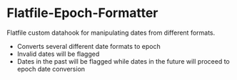 # Flatfile-Epoch-Formatter
Flatfile custom datahook for manipulating dates from different formats.



* Converts several different date formats to epoch
* Invalid dates will be flagged
* Dates in the past will be flagged while dates in the future will proceed to epoch date conversion

